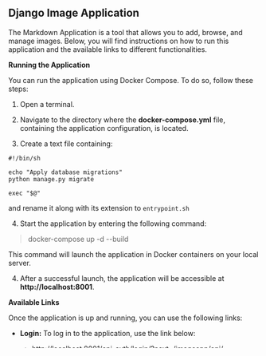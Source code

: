 ## Django Image Application

The Markdown Application is a tool that allows you to add, browse, and
manage images. Below, you will find instructions on how to run this
application and the available links to different functionalities.

**Running the Application**

You can run the application using Docker Compose. To do so, follow these
steps:

1.  Open a terminal.

2.  Navigate to the directory where the **docker-compose.yml** file,
    containing the application configuration, is located.

3. Create a text file containing:
```
#!/bin/sh

echo "Apply database migrations"
python manage.py migrate

exec "$@"

```

and rename it along with its extension to ` entrypoint.sh `

4. Start the application by entering the following command:

> docker-compose up -d --build

This command will launch the application in Docker containers on your local server.

4.  After a successful launch, the application will be accessible at
    **http://localhost:8001**.

**Available Links**

Once the application is up and running, you can use the following links:

-   **Login:** To log in to the application, use the link below:

    -   [http://localhost:8001/api-auth/login/?next=/imageapp/api/](http://localhost:8000/api-auth/login/?next=/imageapp/api/)

    -   Login credentials:

        -   **Superuser:** Username: dawid, Password: 1234

        -   **Basic:** Username: BasicUser, Password: zaq1@WSX

        -   **Premium:** Username: PremiumUser, Password: zaq1@WSX

        -   **Enterprise:** Username: EnterpriseUser, Password: zaq1@WSX

-   **Add Images:** To upload new images, use the link below:

    -   [http://localhost:8001/imageapp/api/images-upload/](http://localhost:8000/imageapp/api/images-upload/)

-   **List Images:** To browse a list of available images, use the link
    below:

    -   [http://localhost:8001/imageapp/api/images-list/](http://localhost:8000/imageapp/api/images-list/)

The above links will lead you to different functionalities of the application, allowing you to make the most of its features.

Now, after launching the application and logging in, you can easily manage images within the Markdown Application.
